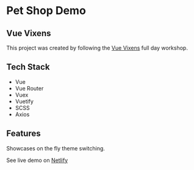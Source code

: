 # Pet Shop Demo

## Vue Vixens

This project was created by following the [Vue Vixens](https://vuevixens.github.io/docs/) full day workshop.

## Tech Stack

- Vue
- Vue Router
- Vuex
- Vuetify
- SCSS
- Axios

## Features

Showcases on the fly theme switching.

See live demo on [Netlify](https://youthful-nobel-7ca695.netlify.com/)
